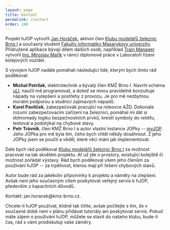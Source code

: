 ```yaml
---
layout: page
title: Kontakt
permalink: /contact
order: 100
---
```


Projekt hJOP vytvořil [Jan Horáček](http://apophis.cz/), aktivní člen [Klubu
modelářů železnic Brno I](http://kmz-brno.cz/) a současný student [Fakulty
informatiky Masarykovy univerzity](http://fi.muni.cz/). Přidružené aplikace
bývají dílem dalších osob, například [Train Manager](/TrainManager) vytvořil
[Ing. Miroslav Mařík](http://is.mendelu.cz/lide/clovek.pl?id=43049) v rámci
diplomové práce v Laboratoří řízení kolejových vozidel.

S vývojem hJOP nadále pomáhali následující lidé, kterým bych tímto rád poděkoval:

 * **Michal Petrilak**, elektrotechnik a bývalý člen KMŽ Brno I. Navrhl schéma
   [uLI](/uLI-master), naučil mě programovat, a doteď se mnou pravidelně
   konzultuje nápady na vylepšení a postřehy z provozu. Je pro mě nezbytnou
   morální podporou a studnicí zajímavých nápadů.
 * **Karel Pavlíček**, zabezpečovák pracující na releovce AŽD. Dokonale rozumí
   zabezpečovacím zařízení na železnici, pomáhal mi dát si dohromady logiku
   bezpečnostních prvků, kreslil symboly do reliéfu, testoval a podotýkal
   na chybové stavy.
 * **Petr Trávník**, člen KMŽ Brno I a autor vlastní instance JOPky --
   [myJOP](http://jopka.cz/). Jeho JOPka pro mě byla tím, čeho bych chtěl někdy
   dosáhnout. Z jeho JOPky jsem se poučil a věděl, které věci mám jak implementovat.

Dále bych rád poděkoval [Klubu modelářů železnic Brno I](http://kmz-brno.cz/)
za možnost pracovat na tak skvělém projektu. Ať už jde o prostory, existující
kolejiště či možnost pořádat výstavy. Rád bych poděkoval všem jeho členům za
používání hJOP -- za trpělivost, kterou mají při řešení chybových stavů.

Autor bude rád za jakékoliv připomínky k projektu a náměty na zlepšení. Avšak
není jeho současným cílem poskytovat veřejný servis k hJOP, především z
kapacitních důvodů.

Kontakt: jan.horacek<span style="display: none;">spam</span>@kmz-brno.cz.

Chcete-li hJOP používat, klidně tak čiňte, avšak počítejte s tím, že v současné
době není v plánu přidávat tutoriály ani poskytovat servis. Pokud máte
zájem o používání hJOP, můžete se stavit do našeho klubu, bude-li čas, rád s
vámi prodiskutuji vaše záměry.

